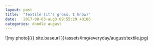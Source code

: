 ```yaml
---
layout: post
title:  "textile (it's gross, I know)"
date:   2017-08-03-aug3 09:55:29 +0100
categories: doodle august
---
```


![my photo]({{ site.baseurl }}/assets/img/everyday/august/textile.jpg)